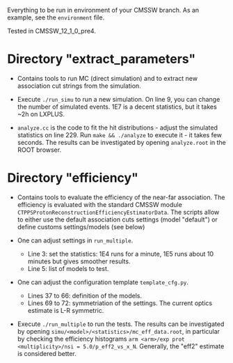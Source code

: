 Everything to be run in environment of your CMSSW branch. As an example, see the `environment` file.

Tested in CMSSW_12_1_0_pre4.



Directory "extract_parameters"
==============================

* Contains tools to run MC (direct simulation) and to extract new association cut strings from the simulation.

* Execute `./run_simu` to run a new simulation. On line 9, you can change the number of simulated events. 1E7 is a decent statistics, but it takes ~2h on LXPLUS.

* `analyze.cc` is the code to fit the hit distributions - adjust the simulated statistics on line 229. Run `make && ./analyze` to execute it - it takes few seconds. The results can be investigated by opening `analyze.root` in the ROOT browser.



Directory "efficiency"
==============================

* Contains tools to evaluate the efficiency of the near-far association. The efficiency is evaluated with the standard CMSSW module `CTPPSProtonReconstructionEfficiencyEstimatorData`. The scripts allow to either use the default association cuts settings (model "default") or define customs settings/models (see below)

* One can adjust settings in `run_multiple`.
  - Line 3: set the statistics: 1E4 runs for a minute, 1E5 runs about 10 minutes but gives smoother results.
  - Line 5: list of models to test. 

* One can adjust the configuration template `template_cfg.py`.
  - Lines 37 to 66: definition of the models.
  - Lines 69 to 72: symmetriation of the settings. The current optics estimate is L-R symmetric.

* Execute `./run_multiple` to run the tests. The results can be investigated by opening `simu/<model>/<statistics>/mc_eff_data.root`, in particular by checking the efficiency histograms `arm <arm>/exp prot <multiplicity>/nsi = 5.0/p_eff2_vs_x_N`. Generally, the "eff2" estimate is considered better.
